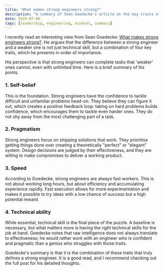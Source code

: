 ```yaml
---
title: "What makes strong engineers strong?"
description: "A summary of Sean Goedecke's article on the key traits of effective engineers, focusing on self-belief, pragmatism, speed, and technical ability."
date: 2025-07-06
tags: [leadership, engineering, mindset, summary]
---
```


I recently read an interesting view from Sean Goedecke: [What makes strong engineers strong?](https://www.seangoedecke.com/what-makes-strong-engineers-strong/). He argues that the difference between a strong engineer and a weaker one is not just technical skill, but a combination of four key traits, which he presents in order of importance.

His perspective is that strong engineers can complete tasks that 'weaker' ones cannot, even with unlimited time. Here is a brief summary of his points.

### 1. Self-belief
This is the foundation. Strong engineers have the confidence to tackle difficult and unfamiliar problems head-on. They believe they can figure it out, which creates a positive feedback loop: taking on hard problems builds confidence, which encourages them to tackle even harder ones. They do not shy away from the most challenging part of a task.

### 2. Pragmatism
Strong engineers focus on shipping solutions that work. They prioritise getting things done over creating a theoretically "perfect" or "elegant" system. Design decisions are judged by their effectiveness, and they are willing to make compromises to deliver a working product.

### 3. Speed
According to Goedecke, strong engineers are always fast workers. This is not about working long hours, but about efficiency and accumulating experience rapidly. Fast execution allows for more experimentation and makes it possible to try ideas with a low chance of success but a high potential reward.

### 4. Technical ability
While essential, technical skill is the final piece of the puzzle. A baseline is necessary, but what matters more is having the *right* technical skills for the job at hand. Goedecke notes that raw intelligence does not always translate to effectiveness; he would rather work with an engineer who is confident and pragmatic than a genius who struggles with those traits.

Goedecke's summary is that it is the combination of these traits that truly defines a strong engineer. It is a good read, and I recommend checking out the full post for his detailed thoughts.